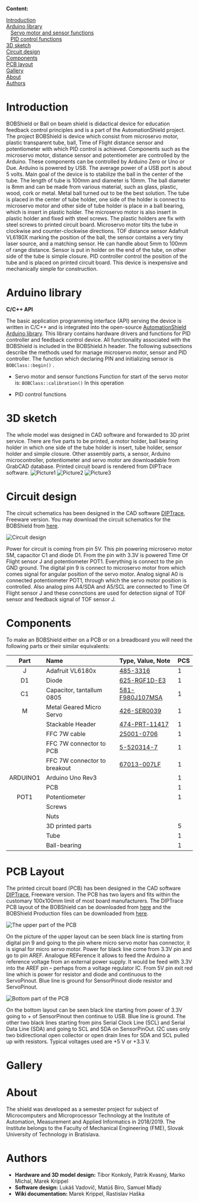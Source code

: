 **Content:**

[Introduction](#introduction-1)<br/>
[Arduino library](#arduino-library-1)<br/>
&nbsp;&nbsp;&nbsp;[Servo motor and sensor functions](#servo-motor-and-sensor-1)<br/>
&nbsp;&nbsp;&nbsp;[PID control functions](#PID-1)<br/>
[3D sketch](#3d-sketch-1)<br/>
[Circuit design](#circuit-design-1)<br/>
[Components](#components-1)<br/>
[PCB layout](#pcb-layout-1)<br/>
[Gallery](#gallery-1)<br/>
[About](#about-1)<br/>
[Authors](#authors-1)<br/>

# <a name="introduction-1"/>Introduction

BOBShield or Ball on beam shield is didactical device for education feedback control principles and is a part of the AutomationShield project. The project BOBShield is device which consist from microservo motor, plastic transparent tube, ball, Time of Flight distance sensor and potentiometer with which PID control is achieved. Components such as the microservo motor, distance sensor and potentiometer are controlled by the Arduino. These components can be controlled by Arduino Zero or Uno or Due. Arduino is powered by USB. The average power of a USB port is about 5 volts. Main goal of the device is to stabilize the ball in the center of the tube. The length of tube is 100mm and diameter is 10mm. The ball diameter is 8mm and can be made from various material, such as glass, plastic, wood, cork or metal. Metal ball turned out to be the best solution. The tube is placed in the center of tube holder, one side of the holder is connect to microservo motor and other side of tube holder is place in a ball bearing, which is insert in plastic holder. The microservo motor is also insert in plastic holder and fixed with steel screws. The plastic holders are fix with steel screws to printed circuit board. Microservo motor tilts the tube in clockwise and counter-clockwise directions. TOF distance sensor Adafruit VL6180X marking the position of the ball, the sensor contains a very tiny laser source, and a matching sensor. He can handle about 5mm to 100mm of range distance. Sensor is put in holder on the end of  the tube, on other side of the tube is simple closure. PID controller control the position of the tube and is placed on printed circuit board.                                                                                                         This device is inexpensive and mechanically simple for construction.

# <a name="arduino-library-1"/>Arduino library

**C/C++ API**

The basic application programming interface (API) serving the device is written in C/C++ and is integrated into the open-source [AutomationShield Arduino library](https://github.com/gergelytakacs/AutomationShield). This library contains hardware drivers and functions for PID controller and feedback control device. All functionality associated with the BOBShield is included in the BOBShield.h header.
The following subsections describe the methods used for manage microservo motor, sensor and PID controller.
The function which declaring PIN and initializing sensor is `BOBClass::begin()` .
* <a name="servo-motor-and-sensor-1"/>Servo motor and sensor functions
Function for start of the servo motor is:
`BOBClass::calibration()`
In this operation

* <a name="PID-1"/>PID control functions

# <a name="3d-skecth-1"/>3D sketch
The whole model was designed in CAD software and forwarded to 3D print service. There are five parts to be printed, a motor holder, ball bearing holder in which one side of the tube holder is insert, tube holder, sensor holder and simple closure. Other assembly parts, a sensor, Arduino microcontroller, potentiometer and servo motor are downloadable from GrabCAD database. Printed circuit board is rendered from DIPTrace software.
![Picture1](https://github.com/gergelytakacs/AutomationShield/wiki/fig/3D_Model_BOBShield_1.jpg)
![Picture2](https://github.com/gergelytakacs/AutomationShield/wiki/fig/3D_Model_BOBShield_2.jpg)
![Picture3](https://github.com/gergelytakacs/AutomationShield/wiki/fig/3D_Model_BOBShield_3.jpg)

# <a name="circuit-design-1"/>Circuit design
The circuit schematics has been designed in the CAD software [DIPTrace](https://diptrace.com/), Freeware version. You may download the circuit schematics for the BOBShield from [here](https://github.com/gergelytakacs/AutomationShield/wiki/file/BOBShield_Circuit.rar).

![Circuit design](https://github.com/gergelytakacs/AutomationShield/wiki/fig/BOBShield_Circuit.png)

Power for circuit is coming from pin 5V. This pin powering microservo motor SM, capacitor C1 and diode D1. From the pin with 3.3V is powered Time Of Flight sensor J and potentiometer POT1. Everything is connect to the pin GND ground. The digital pin 9 is connect to microservo motor from which comes signal for angular position of the servo motor. Analog signal A0 is connected potentiometer POT1, through which the servo motor position is controlled. Also analog pins A4/SDA and A5/SCL are connected to Time Of Flight sensor J and these connctions are used for detection signal of TOF sensor and feedback signal of TOF sensor J. 



# <a name="components-1"/>Components
To make an BOBShield either on a PCB or on a breadboard you will need the following parts or their similar equivalents:

|   Part   |             Name             | Type, Value, Note | PCS |
|:--------:|:-----------------------------|:----------------|-----|
|     J    |       Adafruit VL6180x       |     [485-3316](https://www.mouser.sk/ProductDetail/Adafruit/3316?qs=sGAEpiMZZMuYaq4aOfOV%252BNGpcmpxct%252BzTY0qY%2FO75Rw%3D)    |  1  |
|    D1    |             Diode            |   [625-RGF1D-E3](https://www.mouser.sk/ProductDetail/Vishay-Semiconductors/RGF1D-E3-67A?qs=sGAEpiMZZMtoHjESLttvktgFZl1w4a%2F%2F3p6qGDZZc4o%3D)  |  1  |
|    C1    |   Capacitor, tantallum 0805  | [581-F980J107MSA](https://www.mouser.sk/ProductDetail/AVX/F980J107MSA?qs=sGAEpiMZZMukHu%252BjC5l7YXOgdEVzCIlfrJV01KbJCe0%3D) |  1  |
|     M    |   Metal Geared Micro Servo   |   [426-SER0039](https://www.mouser.sk/ProductDetail/DFRobot/SER0039?qs=sGAEpiMZZMuYaq4aOfOV%252BLexKvAPmd2jLf6dNsIPlOo%3D)   |  1  |
|          |       Stackable Header       |  [474-PRT-11417](https://www.mouser.sk/ProductDetail/SparkFun/PRT-11417?qs=sGAEpiMZZMuWWq7rhECaKREdwluNxBetc4EOoXderyo%3D)  |  1  |
|          |         FFC 7W cable         |    [25001-0706](https://www.mouser.sk/ProductDetail/Molex/25001-0706?qs=%2Fha2pyFadugZmsfhHu5zKysic76yyPDnAtsFMVzXfdw%3D)   |  1  |
|          |    FFC 7W connector to PCB   |    [5-520314-7](https://www.mouser.sk/ProductDetail/TE-Connectivity-AMP/5-520314-7?qs=%2Fha2pyFadugNrkwlo5BkC5EJBJfGK4mrwxpJfvEWOpo%3D)   |  1  |
|          | FFC 7W connector to breakout |   [67013-007LF](https://www.mouser.sk/ProductDetail/Amphenol-FCI/67013-007LF?qs=%2Fha2pyFaduiSCRu%252BHsRKk0mUg9V%252BraZZnrjJDL1VIyTIiluBEDAwSA%3D%3D)   |  1  |
| ARDUINO1 |       Arduino Uno Rev3       |                 |  1  |
|          |              PCB             |                 |  1  |
|   POT1   |         Potentiometer        |                 |  1  |
|          |            Screws            |                 |     |
|          |             Nuts             |                 |     |
|          |       3D printed parts       |                 |  5  |
|          |             Tube             |                 |  1  |
|          |         Ball-bearing         |                 |  1  |

# <a name="pcb-layout-1"/>PCB Layout

The printed circuit board (PCB) has been designed in the CAD software [DIPTrace](https://diptrace.com/), Freeware version.  The PCB has two layers and fits within the customary 100x100mm limit of most board manufacturers. The DIPTrace PCB layout of the BOBShield can be downloaded from [here](https://github.com/gergelytakacs/AutomationShield/wiki/file/BoBShield_PCB_R1_Final.zip) and the BOBShield Production files can be downloaded from [here](https://github.com/gergelytakacs/AutomationShield/wiki/file/BoBShield_Gerber_Production_R1.zip).

![The upper part of the PCB](https://github.com/gergelytakacs/AutomationShield/wiki/fig/BOBShield_Upper_part_of_the_PCB.png)

On the picture of the upper layout can be seen black line is starting from digital pin 9 and going to the pin where micro servo motor has connector, it is signal for micro servo motor. Power for black line come from 3.3V pin and go to pin AREF. Analogue REFerence it allows to feed the Arduino a reference voltage from an external power supply. It would be feed with 3.3V into the AREF pin – perhaps from a voltage regulator IC. From 5V pin exit red line which is  power for resistor and diode and continuous to the ServoPinout. Blue line is ground for SensorPinout diode resistor and ServoPinout.

![Bottom part of the PCB](https://github.com/gergelytakacs/AutomationShield/wiki/fig/BOBShield_Bottom_part_of_the_PCB.png)

On the bottom layout can be seen black line starting from power of 3.3V going to + of SensorPinout then continue to USB. Blue line is ground. The other two black lines starting from pins Serial Clock Line (SCL) and Serial Data Line (SDA) and going to SCL and SDA on SensorPinOut. I2C uses only two bidirectional open collector or open drain lines for SDA and SCL pulled up with resistors. Typical voltages used are +5 V or +3.3 V.
# <a name="gallery"/>Gallery



# <a name="about-1"/>About
The shield was developed as a semester project for subject of Microcomputers and Microprocessor Technology at the Institute of Automation, Measurement and Applied Informatics in 2018/2019. The Institute belongs to the Faculty of Mechanical Engineering (FME), Slovak University of Technology in Bratislava.

# <a name="authors-1"/>Authors

* **Hardware and 3D model design:** Tibor Konkoly, Patrik Kvasný, Marko Michal, Marek Krippel 
* **Software design:** Lukáš Vadovič, Matúš Bíro, Samuel Mladý
* **Wiki documentation:** Marek Krippel, Rastislav Haška     





